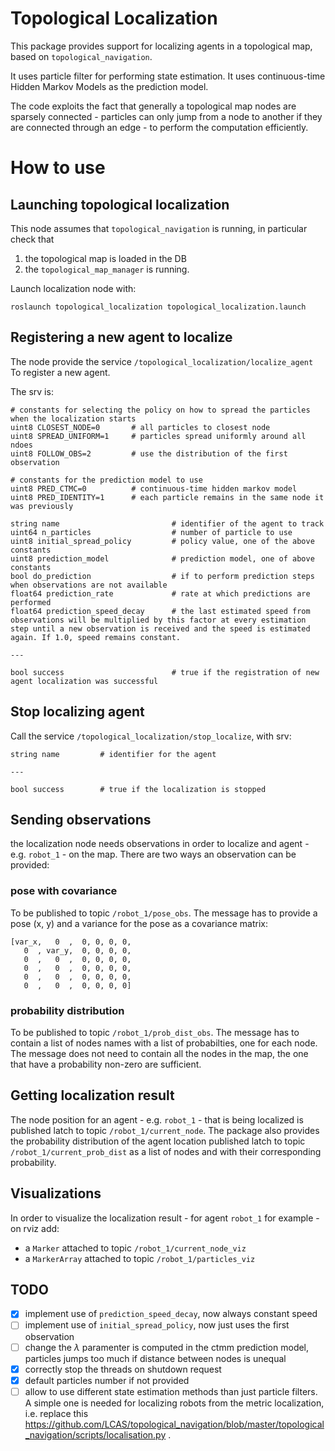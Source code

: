 Topological Localization
======================

This package provides support for localizing agents in a topological map, based on `topological_navigation`. 

It uses particle filter for performing state estimation. It uses continuous-time Hidden Markov Models as the prediction model.

The code exploits the fact that generally a topological map nodes are sparsely connected - particles can only jump from a node to another if they are connected through an edge - to perform the computation efficiently.  

# How to use

## Launching topological localization

This node assumes that `topological_navigation` is running, in particular check that 
1. the topological map is loaded in the DB 
2. the `topological_map_manager` is running.

Launch localization node with:

```
roslaunch topological_localization topological_localization.launch
```

## Registering a new agent to localize

The node provide the service `/topological_localization/localize_agent` To register a new agent.

The srv is:

```
# constants for selecting the policy on how to spread the particles when the localization starts 
uint8 CLOSEST_NODE=0       # all particles to closest node 
uint8 SPREAD_UNIFORM=1     # particles spread uniformly around all ndoes
uint8 FOLLOW_OBS=2         # use the distribution of the first observation

# constants for the prediction model to use
uint8 PRED_CTMC=0          # continuous-time hidden markov model
uint8 PRED_IDENTITY=1      # each particle remains in the same node it was previously

string name                         # identifier of the agent to track
uint64 n_particles                  # number of particle to use 
uint8 initial_spread_policy         # policy value, one of the above constants
uint8 prediction_model              # prediction model, one of above constants 
bool do_prediction                  # if to perform prediction steps when observations are not available
float64 prediction_rate             # rate at which predictions are performed
float64 prediction_speed_decay      # the last estimated speed from observations will be multiplied by this factor at every estimation step until a new observation is received and the speed is estimated again. If 1.0, speed remains constant.

---

bool success                        # true if the registration of new agent localization was successful
```

## Stop localizing agent

Call the service `/topological_localization/stop_localize`, with srv:
```
string name         # identifier for the agent

---

bool success        # true if the localization is stopped 
```

## Sending observations

the localization node needs observations in order to localize and agent - e.g. `robot_1` - on the map. There are two ways an observation can be provided:

### pose with covariance 
To be published to topic `/robot_1/pose_obs`. The message has to provide a pose (x, y) and a variance for the pose as a covariance matrix: 
```
[var_x,   0  ,  0, 0, 0, 0,
   0  , var_y,  0, 0, 0, 0,
   0  ,   0  ,  0, 0, 0, 0, 
   0  ,   0  ,  0, 0, 0, 0, 
   0  ,   0  ,  0, 0, 0, 0, 
   0  ,   0  ,  0, 0, 0, 0]
```

### probability distribution
To be published to topic `/robot_1/prob_dist_obs`. The message has to contain a list of nodes names with a list of probabilties, one for each node. The message does not need to contain all the nodes in the map, the one that have a probability non-zero are sufficient.

## Getting localization result

The node position for an agent - e.g. `robot_1` - that is being localized is published latch to topic `/robot_1/current_node`. The package also provides the probability distribution of the agent location published latch to topic `/robot_1/current_prob_dist` as a list of nodes and with their corresponding probability.

## Visualizations

In order to visualize the localization result - for agent `robot_1` for example - on rviz add:
- a `Marker` attached to topic `/robot_1/current_node_viz`
- a `MarkerArray` attached to topic `/robot_1/particles_viz` 

## TODO
- [x] implement use of `prediction_speed_decay`, now always constant speed
- [ ] implement use of `initial_spread_policy`, now just uses the first observation
- [ ] change the $\lambda$ paramenter is computed in the ctmm prediction model, particles jumps too much if distance between nodes is unequal
- [x] correctly stop the threads on shutdown request
- [x] default particles number if not provided
- [ ] allow to use different state estimation methods than just particle filters. A simple one is needed for localizing robots from the metric localization, i.e. replace this https://github.com/LCAS/topological_navigation/blob/master/topological_navigation/scripts/localisation.py .
